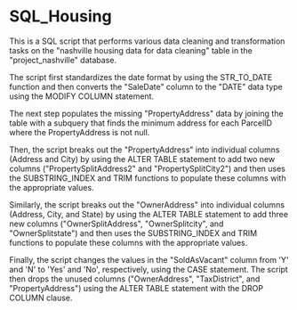 # SQL_Housing

This is a SQL script that performs various data cleaning and transformation tasks on the "nashville housing data for data cleaning" table in the "project_nashville" database.

The script first standardizes the date format by using the STR_TO_DATE function and then converts the "SaleDate" column to the "DATE" data type using the MODIFY COLUMN statement.

The next step populates the missing "PropertyAddress" data by joining the table with a subquery that finds the minimum address for each ParcelID where the PropertyAddress is not null.

Then, the script breaks out the "PropertyAddress" into individual columns (Address and City) by using the ALTER TABLE statement to add two new columns ("PropertySplitAddress2" and "PropertySplitCity2") and then uses the SUBSTRING_INDEX and TRIM functions to populate these columns with the appropriate values.

Similarly, the script breaks out the "OwnerAddress" into individual columns (Address, City, and State) by using the ALTER TABLE statement to add three new columns ("OwnerSplitAddress", "OwnerSplitcity", and "OwnerSplitstate") and then uses the SUBSTRING_INDEX and TRIM functions to populate these columns with the appropriate values.

Finally, the script changes the values in the "SoldAsVacant" column from 'Y' and 'N' to 'Yes' and 'No', respectively, using the CASE statement. The script then drops the unused columns ("OwnerAddress", "TaxDistrict", and "PropertyAddress") using the ALTER TABLE statement with the DROP COLUMN clause.
